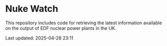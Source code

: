 # Nuke Watch

This repository includes code for retrieving the latest information available on the output of EDF nuclear power plants in the UK.

Last updated: 2025-04-28 23:11